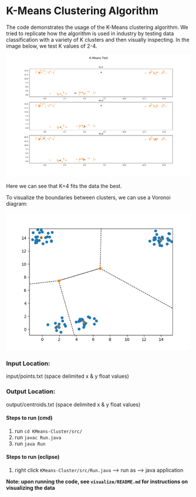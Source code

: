 # K-Means Clustering Algorithm

The code demonstrates the usage of the K-Means clustering algorithm. We tried to replicate how the algorithm is used in industry by testing data classification with a variety of K clusters and then visually inspecting. In the image below, we test K values of 2-4.

![Comparison of different K values](visualize/Figure_1.png)

Here we can see that K=4 fits the data the best.

To visualize the boundaries between clusters, we can use a Voronoi diagram:

![Voronoi diagram of K=4](visualize/Figure_2.png)

### Input Location: 
input/points.txt (space delimited x & y float values)
### Output Location: 
output/centroids.txt (space delimited x & y float values)

#### Steps to run (cmd)
1. run `cd KMeans-Cluster/src/`
2. run `javac Run.java`
3. run `java Run`

#### Steps to run (eclipse)
1. right click `KMeans-Cluster/src/Run.java` --> run as --> java application


**Note: upon running the code, see `visualize/README.md` for instructions on visualizing the data**



